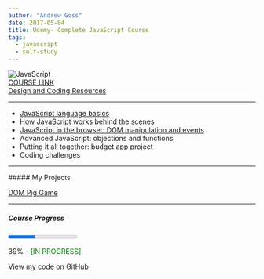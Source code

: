 ```yaml
---
author: "Andrew Goss"
date: 2017-05-04
title: Udemy- Complete JavaScript Course
tags:
  - javascript
  - self-study
---
```

![JavaScript](/img/post/javascript.png "JavaScript")<br>
<a href="https://www.udemy.com/the-complete-javascript-course/learn/" target="_blank">COURSE LINK</a><br>
<a href="http://codingheroes.io/resources" target="_blank">Design and Coding Resources</a><br>
<hr>

* <a href="/2017/udemy--complete-javascript-course/js_language_basics">JavaScript language basics</a>
* <a href="/2017/udemy--complete-javascript-course/how_js_works_behind">How JavaScript works behind the scenes</a>
* <a href="/2017/udemy--complete-javascript-course/js_browser">JavaScript in the browser: DOM manipulation and events</a>
* Advanced JavaScript: objections and functions
* Putting it all together: budget app project
* Coding challenges

<hr>
##### My Projects

<a href="/projects/dom_pig_game">DOM Pig Game</a>

<hr>

##### Course Progress
<progress max="1.0" value="0.39"></progress>

39% - <font color="green">[IN PROGRESS]</font>.

<a href="https://github.com/andrewrgoss/udemy-complete-javascript" class="btn" target="_blank">View my code on GitHub</a>